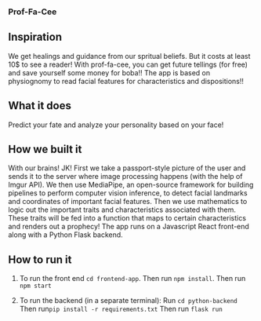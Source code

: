 ### Prof-Fa-Cee

## Inspiration
We get healings and guidance from our spritual beliefs. But it costs at least 10$ to see a reader! With prof-fa-cee, you can get future tellings (for free) and save yourself some money for boba!! The app is based on physiognomy to read facial features for characteristics and dispositions!!

## What it does
Predict your fate and analyze your personality based on your face!

## How we built it
With our brains!
JK!
First we take a passport-style picture of the user and sends it to the server where image processing happens (with the help of Imgur API). We then use MediaPipe, an open-source framework for building pipelines to perform computer vision inference, to detect facial landmarks and coordinates of important facial features. Then we use mathematics to logic out the important traits and characteristics associated with them. These traits will be fed into a function that maps to certain characteristics and renders out a prophecy! The app runs on a Javascript React front-end along with a Python Flask backend. 

## How to run it
1. To run the front end
   `cd frontend-app`.
   Then run `npm install`.
   Then run `npm start`

3. To run the backend (in a separate terminal):
  Run `cd python-backend`
    Then run`pip install -r requirements.txt`
   Then run `flask run`
